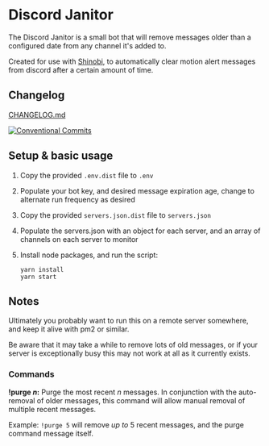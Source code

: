# Discord Janitor

The Discord Janitor is a small bot that will remove messages older than a configured date from any channel it's added to.

Created for use with [Shinobi](https://shinobi.video/), to automatically clear motion alert messages from discord after a certain amount of time.

## Changelog

[CHANGELOG.md](CHANGELOG.md)

[![Conventional Commits](https://img.shields.io/badge/Conventional%20Commits-1.0.0-yellow.svg)](https://conventionalcommits.org)


## Setup & basic usage

1. Copy the provided `.env.dist` file to `.env`
1. Populate your bot key, and desired message expiration age, change to alternate run frequency as desired
1. Copy the provided `servers.json.dist` file to `servers.json`
1. Populate the servers.json with an object for each server, and an array of channels on each server to monitor
1. Install node packages, and run the script:

   ```
   yarn install
   yarn start
   ```

## Notes

Ultimately you probably want to run this on a remote server somewhere, and keep it alive with pm2 or similar.

Be aware that it may take a while to remove lots of old messages, or if your server is exceptionally busy this may not work at all as it currently exists.


### Commands

**!purge _n_:** Purge the most recent _n_ messages. In conjunction with the auto-removal of older messages, this command will allow manual removal of multiple recent messages.

Example: `!purge 5` will remove _up to_ 5 recent messages, and the purge command message itself.

